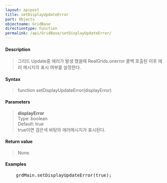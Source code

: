 ```yaml
---
layout: apipost
title: setDisplayUpdateError
part: Objects
objectname: GridBase
directiontype: Function
permalink: /api/GridBase/setDisplayUpdateError/
---
```



#### Description

> 그리드 Update중 에러가 발생 했을때 RealGrids.onerror 콜백 호출된 이후 에러 메시지의 표시 여부를 설정한다.

#### Syntax

> function setDisplayUpdateError(displayError)

#### Parameters

> **displayError**  
> Type: boolean  
> Default: true  
> true이면 검은색 바탕의 에러메시지가 표시된다.  

#### Return value

> None.

#### Examples 

<pre class="prettyprint">
    grdMain.setDisplayUpdateError(true);
</pre>





